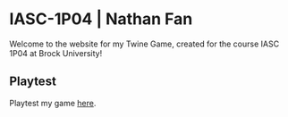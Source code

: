 # IASC-1P04 | Nathan Fan
Welcome to the website for my Twine Game, created for the course IASC 1P04 at Brock University!

## Playtest

Playtest my game [here]().
